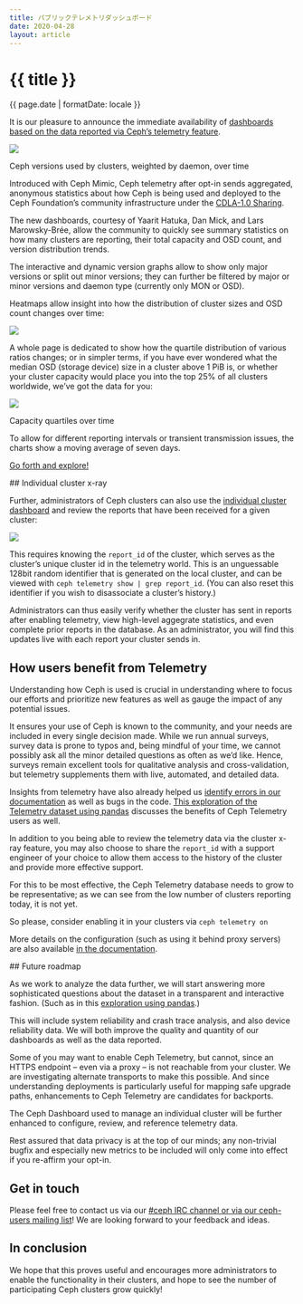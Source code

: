 ```yaml
---
title: パブリックテレメトリダッシュボード
date: 2020-04-28
layout: article
---
```


# {{ title }}

<time datetime="{{ page.date }}">{{ page.date | formatDate: locale }}</time>

It is our pleasure to announce the immediate availability of [dashboards based on the data reported via Ceph’s telemetry feature](https://telemetry-public.ceph.com/).

![](https://i1.wp.com/ceph.io/wp-content/uploads/2020/04/Screenshot_2020-04-28-Telemetry-Grafana.png?fit=1024%2C628&ssl=1)

Ceph versions used by clusters, weighted by daemon, over time

Introduced with Ceph Mimic, Ceph telemetry after opt-in sends aggregated, anonymous statistics about how Ceph is being used and deployed to the Ceph Foundation’s community infrastructure under the [CDLA-1.0 Sharing](https://cdla.io/sharing-1-0/).

The new dashboards, courtesy of Yaarit Hatuka, Dan Mick, and Lars Marowsky-Brée, allow the community to quickly see summary statistics on how many clusters are reporting, their total capacity and OSD count, and version distribution trends.

The interactive and dynamic version graphs allow to show only major versions or split out minor versions; they can further be filtered by major or minor versions and daemon type (currently only MON or OSD).

Heatmaps allow insight into how the distribution of cluster sizes and OSD count changes over time:

![](https://i0.wp.com/ceph.io/wp-content/uploads/2020/04/Screenshot_2020-04-27-Telemetry-Grafana1.png?fit=1024%2C435&ssl=1)

A whole page is dedicated to show how the quartile distribution of various ratios changes; or in simpler terms, if you have ever wondered what the median OSD (storage device) size in a cluster above 1 PiB is, or whether your cluster capacity would place you into the top 25% of all clusters worldwide, we’ve got the data for you:

![](https://i2.wp.com/ceph.io/wp-content/uploads/2020/04/Screenshot_2020-04-27-Capacity-Density-Grafana.png?fit=1024%2C324&ssl=1)

Capacity quartiles over time

To allow for different reporting intervals or transient transmission issues, the charts show a moving average of seven days.

[Go forth and explore!](https://telemetry-public.ceph.com/)

## Individual cluster x-ray

Further, administrators of Ceph clusters can also use the [individual cluster dashboard](https://telemetry-public.ceph.com/d/Vs60mbqZk/x-ray?orgId=1) and review the reports that have been received for a given cluster:

![](https://i0.wp.com/ceph.io/wp-content/uploads/2020/04/Screenshot_2020-04-27-X-ray-Grafana.png?fit=1024%2C778&ssl=1)

This requires knowing the `report_id` of the cluster, which serves as the cluster’s unique cluster id in the telemetry world. This is an unguessable 128bit random identifier that is generated on the local cluster, and can be viewed with `ceph telemetry show | grep report_id`. (You can also reset this identifier if you wish to disassociate a cluster’s history.)

Administrators can thus easily verify whether the cluster has sent in reports after enabling telemetry, view high-level aggegrate statistics, and even complete prior reports in the database. As an administrator, you will find this updates live with each report your cluster sends in.

## How users benefit from Telemetry

Understanding how Ceph is used is crucial in understanding where to focus our efforts and prioritize new features as well as gauge the impact of any potential issues.

It ensures your use of Ceph is known to the community, and your needs are included in every single decision made. While we run annual surveys, survey data is prone to typos and, being mindful of your time, we cannot possibly ask all the minor detailed questions as often as we’d like. Hence, surveys remain excellent tools for qualitative analysis and cross-validation, but telemetry supplements them with live, automated, and detailed data.

Insights from telemetry have also already helped us [identify errors in our documentation](https://ceph.io/community/the-first-telemetry-results-are-in/) as well as bugs in the code. [This exploration of the Telemetry dataset using pandas](https://www.slideshare.net/LarsMarowskyBre/ceph-telemetry-improving-softwaredefinedstorage-outcomes) discusses the benefits of Ceph Telemetry users as well.

In addition to you being able to review the telemetry data via the cluster x-ray feature, you may also choose to share the `report_id` with a support engineer of your choice to allow them access to the history of the cluster and provide more effective support.

For this to be most effective, the Ceph Telemetry database needs to grow to be representative; as we can see from the low number of clusters reporting today, it is not yet.

So please, consider enabling it in your clusters via `ceph telemetry on`

More details on the configuration (such as using it behind proxy servers) are also available [in the documentation](https://docs.ceph.com/docs/master/mgr/telemetry/).

## Future roadmap

As we work to analyze the data further, we will start answering more sophisticated questions about the dataset in a transparent and interactive fashion. (Such as in this [exploration using pandas](https://www.slideshare.net/LarsMarowskyBre/ceph-telemetry-improving-softwaredefinedstorage-outcomes).)

This will include system reliability and crash trace analysis, and also device reliability data. We will both improve the quality and quantity of our dashboards as well as the data reported.

Some of you may want to enable Ceph Telemetry, but cannot, since an HTTPS endpoint – even via a proxy – is not reachable from your cluster. We are investigating alternate transports to make this possible. And since understanding deployments is particularly useful for mapping safe upgrade paths, enhancements to Ceph Telemetry are candidates for backports.

The Ceph Dashboard used to manage an individual cluster will be further enhanced to configure, review, and reference telemetry data.

Rest assured that data privacy is at the top of our minds; any non-trivial bugfix and especially new metrics to be included will only come into effect if you re-affirm your opt-in.

## Get in touch

Please feel free to contact us via our [#ceph IRC channel or via our ceph-users mailing list](https://ceph.io/irc/)! We are looking forward to your feedback and ideas.

## In conclusion

We hope that this proves useful and encourages more administrators to enable the functionality in their clusters, and hope to see the number of participating Ceph clusters grow quickly!
